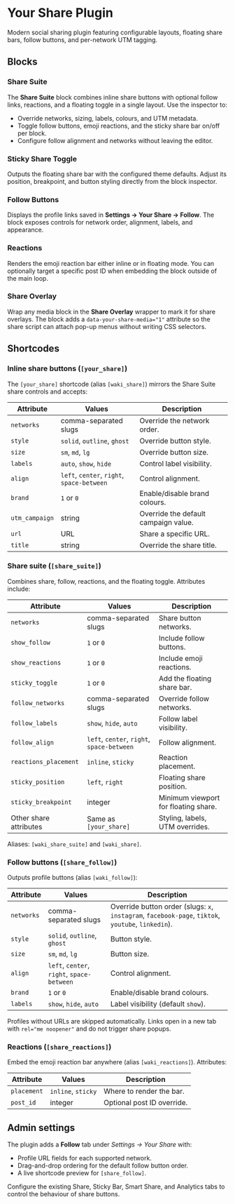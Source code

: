 # Your Share Plugin

Modern social sharing plugin featuring configurable layouts, floating share bars, follow buttons, and per-network UTM tagging.

## Blocks

### Share Suite

The **Share Suite** block combines inline share buttons with optional follow links, reactions, and a floating toggle in a single layout. Use the inspector to:

- Override networks, sizing, labels, colours, and UTM metadata.
- Toggle follow buttons, emoji reactions, and the sticky share bar on/off per block.
- Configure follow alignment and networks without leaving the editor.

### Sticky Share Toggle

Outputs the floating share bar with the configured theme defaults. Adjust its position, breakpoint, and button styling directly from the block inspector.

### Follow Buttons

Displays the profile links saved in **Settings → Your Share → Follow**. The block exposes controls for network order, alignment, labels, and appearance.

### Reactions

Renders the emoji reaction bar either inline or in floating mode. You can optionally target a specific post ID when embedding the block outside of the main loop.

### Share Overlay

Wrap any media block in the **Share Overlay** wrapper to mark it for share overlays. The block adds a `data-your-share-media="1"` attribute so the share script can attach pop-up menus without writing CSS selectors.

## Shortcodes

### Inline share buttons (`[your_share]`)

The `[your_share]` shortcode (alias `[waki_share]`) mirrors the Share Suite share controls and accepts:

| Attribute | Values | Description |
| --- | --- | --- |
| `networks` | comma-separated slugs | Override the network order. |
| `style` | `solid`, `outline`, `ghost` | Override button style. |
| `size` | `sm`, `md`, `lg` | Override button size. |
| `labels` | `auto`, `show`, `hide` | Control label visibility. |
| `align` | `left`, `center`, `right`, `space-between` | Control alignment. |
| `brand` | `1` or `0` | Enable/disable brand colours. |
| `utm_campaign` | string | Override the default campaign value. |
| `url` | URL | Share a specific URL. |
| `title` | string | Override the share title. |

### Share suite (`[share_suite]`)

Combines share, follow, reactions, and the floating toggle. Attributes include:

| Attribute | Values | Description |
| --- | --- | --- |
| `networks` | comma-separated slugs | Share button networks. |
| `show_follow` | `1` or `0` | Include follow buttons. |
| `show_reactions` | `1` or `0` | Include emoji reactions. |
| `sticky_toggle` | `1` or `0` | Add the floating share bar. |
| `follow_networks` | comma-separated slugs | Override follow networks. |
| `follow_labels` | `show`, `hide`, `auto` | Follow label visibility. |
| `follow_align` | `left`, `center`, `right`, `space-between` | Follow alignment. |
| `reactions_placement` | `inline`, `sticky` | Reaction placement. |
| `sticky_position` | `left`, `right` | Floating share position. |
| `sticky_breakpoint` | integer | Minimum viewport for floating share. |
| Other share attributes | Same as `[your_share]` | Styling, labels, UTM overrides. |

Aliases: `[waki_share_suite]` and `[waki_share]`.

### Follow buttons (`[share_follow]`)

Outputs profile buttons (alias `[waki_follow]`):

| Attribute | Values | Description |
| --- | --- | --- |
| `networks` | comma-separated slugs | Override button order (slugs: `x`, `instagram`, `facebook-page`, `tiktok`, `youtube`, `linkedin`). |
| `style` | `solid`, `outline`, `ghost` | Button style. |
| `size` | `sm`, `md`, `lg` | Button size. |
| `align` | `left`, `center`, `right`, `space-between` | Control alignment. |
| `brand` | `1` or `0` | Enable/disable brand colours. |
| `labels` | `show`, `hide`, `auto` | Label visibility (default `show`). |

Profiles without URLs are skipped automatically. Links open in a new tab with `rel="me noopener"` and do not trigger share popups.

### Reactions (`[share_reactions]`)

Embed the emoji reaction bar anywhere (alias `[waki_reactions]`). Attributes:

| Attribute | Values | Description |
| --- | --- | --- |
| `placement` | `inline`, `sticky` | Where to render the bar. |
| `post_id` | integer | Optional post ID override. |

## Admin settings

The plugin adds a **Follow** tab under *Settings → Your Share* with:

- Profile URL fields for each supported network.
- Drag-and-drop ordering for the default follow button order.
- A live shortcode preview for `[share_follow]`.

Configure the existing Share, Sticky Bar, Smart Share, and Analytics tabs to control the behaviour of share buttons.
